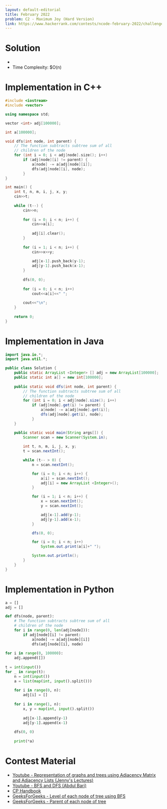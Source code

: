 ```yaml
---
layout: default-editorial
title: February 2022
problem: C2 - Maximum Joy (Hard Version)
link: https://www.hackerrank.com/contests/ncode-february-2022/challenges/c2-maximum-joy-hard-version
---
```

# Solution

- 
- Time Complexity: $O(n)

$$$$

# Implementation in C++

```cpp
#include <iostream>
#include <vector>

using namespace std;

vector <int> adj[100000];

int a[100000];

void dfs(int node, int parent) {
    // The function subtracts subtree sum of all
    // children of the node
    for (int i = 0; i < adj[node].size(); i++) 
        if (adj[node][i] != parent) {
            a[node] -= a[adj[node][i]];
            dfs(adj[node][i], node);
        }
}

int main() {
    int t, n, m, i, j, x, y;
    cin>>t;
    
    while (t--) {
        cin>>n;
        
        for (i = 0; i < n; i++) {
            cin>>a[i];
            
            adj[i].clear();
        }
        
        for (i = 1; i < n; i++) {
            cin>>x>>y;
            
            adj[x-1].push_back(y-1);
            adj[y-1].push_back(x-1);
        }
        
        dfs(0, 0);
        
        for (i = 0; i < n; i++)
            cout<<a[i]<<" ";
        
        cout<<"\n";
    }
    
    return 0;
}
```

$$$$

# Implementation in Java

```java
import java.io.*;
import java.util.*;

public class Solution {
    public static ArrayList <Integer> [] adj = new ArrayList[100000];
    public static int a[] = new int[100000];
    
    public static void dfs(int node, int parent) {
        // The function subtracts subtree sum of all
        // children of the node
        for (int i = 0; i < adj[node].size(); i++) 
            if (adj[node].get(i) != parent) {
                a[node] -= a[adj[node].get(i)];
                dfs(adj[node].get(i), node);
            }
    }

    public static void main(String args[]) {
        Scanner scan = new Scanner(System.in);
        
        int t, n, m, i, j, x, y;
        t = scan.nextInt();

        while (t-- > 0) {
            n = scan.nextInt();

            for (i = 0; i < n; i++) {
                a[i] = scan.nextInt();
                adj[i] = new ArrayList <Integer>();
            }

            for (i = 1; i < n; i++) {
                x = scan.nextInt();
                y = scan.nextInt();

                adj[x-1].add(y-1);
                adj[y-1].add(x-1);
            }

            dfs(0, 0);

            for (i = 0; i < n; i++)
                System.out.print(a[i]+" ");

            System.out.println();
        } 
    }
}
```

$$$$

# Implementation in Python

```python
a = []
adj = []

def dfs(node, parent):
    # The function subtracts subtree sum of all
    # children of the node
    for i in range(0, len(adj[node])):
        if adj[node][i] != parent:
            a[node] -= a[adj[node][i]]
            dfs(adj[node][i], node)
            
for i in range(0, 100000):
    adj.append([])
    
t = int(input())
for _ in range(t):
    n = int(input())
    a = list(map(int, input().split()))
    
    for i in range(0, n):
        adj[i] = []
        
    for i in range(1, n):
        x, y = map(int, input().split())
        
        adj[x-1].append(y-1)
        adj[y-1].append(x-1)
        
    dfs(0, 0)
    
    print(*a)
```

$$$$

# Contest Material

- [Youtube - Representation of graphs and trees using Adjacency Matrix and Adjacency Lists (Jenny's Lectures)](https://www.youtube.com/watch?v=5hPfm_uqXmw)
- [Youtube - BFS and DFS (Abdul Bari)](https://www.youtube.com/watch?v=pcKY4hjDrxk)
- [CP Handbook](https://cses.fi/book/book.pdf)
- [GeeksForGeeks - Level of each node of tree using BFS](https://www.geeksforgeeks.org/level-node-tree-source-node-using-bfs/)
- [GeeksForGeeks - Parent of each node of tree](https://www.geeksforgeeks.org/find-parent-of-each-node-in-a-tree-for-multiple-queries/)
